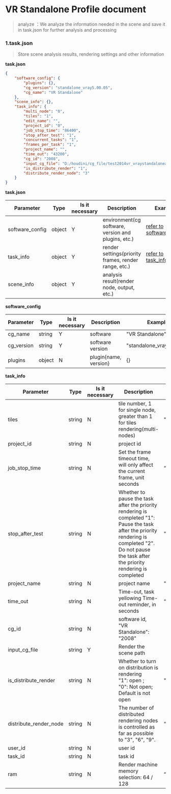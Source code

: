 **VR Standalone** Profile document
======

> analyze ：We analyze the information needed in the scene and save it in task.json for further analysis and processing


### 1.task.json


> Store scene analysis results, rendering settings and other information

**task.json**


```json
{
	"software_config": {
		"plugins": {},
		"cg_version": "standalone_vray5.00.05",
		"cg_name": "VR Standalone"
	},
	"scene_info": {},
	"task_info": {
		"multi_node": "0",
		"tiles": "1",
		"edit_name": "",
		"project_id": "0",
		"job_stop_time": "86400",
		"stop_after_test": "1",
		"concurrent_tasks": "1",
		"frames_per_task": "1",
		"project_name": "",
		"time_out": "43200",
		"cg_id": "2008",
		"input_cg_file": "D:/houdini/cg_file/test2014vr_vraystandaloneaCopy.vrscene",
        "is_distribute_render": "1",
		"distribute_render_node": "3"
	}
}
```

**task.json**


 Parameter       | Type   | **Is it necessary** | **Description**                                      | **Example**                                  
---|---|---|---|---
software_config | object | Y | environment(cg software, version and plugins, etc.) | [refer to software_config](#software_config) 
task_info | object | Y | render settings(priority frames, render range, etc.) | [refer to task_info](#task_info) 
scene_info | object | Y | analysis result(render node, output, etc.) |  

**<span id="software_config">software_config</span>**


 Parameter  | Type   | Is it necessary | Description           | Example                  
---|---|---|---|---
cg_name | string | Y | software | "VR Standalone" 
cg_version | string | Y | software version | "standalone_vray5.00.05" 
plugins | object | N | plugin{name, version} | {}

**<span id="task_info">task_info</span>**

| Parameter              | Type   | Is it necessary | Description                                                  | Default  | Example                                                     |
| ---------------------- | ------ | --------------- | ------------------------------------------------------------ | -------- | ----------------------------------------------------------- |
| tiles                  | string | N               | tile number, 1 for single node, greater than 1 for tiles rendering(multi-nodes) | "1"      | "1"                                                         |
| project_id             | string | N               | project id                                                   |          | "0"                                                         |
| job_stop_time          | string | N               | Set the frame timeout time, will only affect the current frame, unit seconds | “259200” | "28800"                                                     |
| stop_after_test        | string | N               | Whether to pause the task after the priority rendering is completed "1": Pause the task after the priority rendering is completed "2". Do not pause the task after the priority rendering is completed | "2"      | “2”                                                         |
| project_name           | string | N               | project name                                                 | " "      | ""                                                          |
| time_out               | string | N               | Time-out, task yellowing Time-out reminder, in seconds       | “43200”  | "43200"                                                     |
| cg_id                  | string | N               | software id, <br>"VR Standalone": "2008"                     |          | "2008"                                                      |
| input_cg_file          | string | Y               | Render the scene path                                        |          | "D:/houdini/cg_file/test2014vr_vraystandaloneaCopy.vrscene" |
| is_distribute_render   | string | N               | Whether to turn on distribution is rendering<br>"1": open ;<br>"0": Not open;<br>Default is not open | "0"      | "1"                                                         |
| distribute_render_node | string | N               | The number of distributed rendering nodes is controlled as far as possible to "3", "6", "9". | “0”      | "3"                                                         |
| user_id                | string | N               | user id                                                      |          |                                                             |
| task_id                | string | N               | task id                                                      |          |                                                             |
| ram                    | string | N               | Render machine memory selection: 64 / 128                    | “64”     | "64"                                                        |


